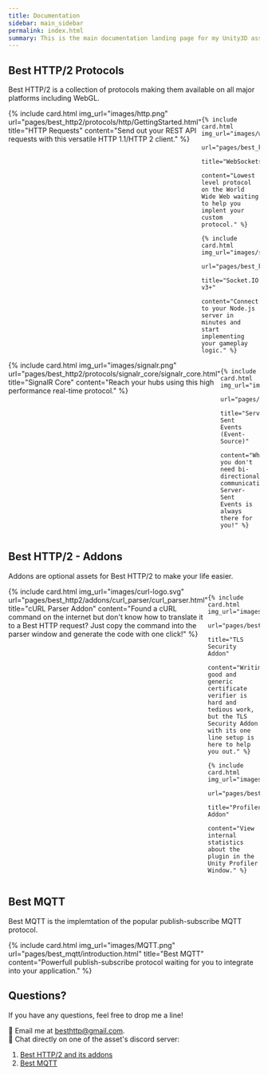 ```yaml
---
title: Documentation
sidebar: main_sidebar
permalink: index.html
summary: This is the main documentation landing page for my Unity3D assets. Explore guides, examples and tutorials to integrate the Best assets!
---
```


## Best HTTP/2 Protocols

Best HTTP/2 is a collection of protocols making them available on all major platforms including WebGL.

<div class="card-group" style="display: flex;" >
  	{% include card.html img_url="images/http.png" 
							 url="pages/best_http2/protocols/http/GettingStarted.html" 
							 title="HTTP Requests" 
							 content="Send out your REST API requests with this versatile HTTP 1.1/HTTP 2 client." %}

  	{% include card.html img_url="images/websockets.png" 
							 url="pages/best_http2/protocols/websocket/websocket.html" 
							 title="WebSockets" 
							 content="Lowest level protocol on the World Wide Web waiting to help you implent your custom protocol." %}
	
	{% include card.html img_url="images/socketio.png" 
							 url="pages/best_http2/protocols/socketio/socketio.html" 
							 title="Socket.IO v3+" 
							 content="Connect to your Node.js server in minutes and start implementing your gameplay logic." %}
</div>

<div class="card-group"  style="display: flex;" >
	{% include card.html img_url="images/signalr.png" 
							 url="pages/best_http2/protocols/signalr_core/signalr_core.html" 
							 title="SignalR Core" 
							 content="Reach your hubs using this high performance real-time protocol." %}
	
	{% include card.html img_url="images/sse.png" 
							 url="pages/best_http2/protocols/event_source/event_source.html" 
							 title="Server-Sent Events (Event-Source)" 
							 content="When you don't need bi-directional communication, Server-Sent Events is always there for you!" %}
</div>

## Best HTTP/2 - Addons

Addons are optional assets for Best HTTP/2 to make your life easier.

<div col="card-group"  style="display: flex;" >
	{% include card.html img_url="images/curl-logo.svg" 
							 url="pages/best_http2/addons/curl_parser/curl_parser.html" 
							 title="cURL Parser Addon" 
							 content="Found a cURL command on the internet but don't know how to translate it to a Best HTTP request? Just copy the command into the parser window and generate the code with one click!" %}
							 
	{% include card.html img_url="images/tls.png" 
							 url="pages/best_http2/addons/tls_security/tls_security.html" 
							 title="TLS Security Addon" 
							 content="Writing good and generic certificate verifier is hard and tedious work, but the TLS Security Addon with its one line setup is here to help you out." %}
							 
	{% include card.html img_url="images/profiler.png" 
							 url="pages/best_http2/addons/com.besthttp.profiler/profiler.html" 
							 title="Profiler Addon" 
							 content="View internal statistics about the plugin in the Unity Profiler Window." %}
</div>

## Best MQTT

Best MQTT is the implemtation of the popular publish-subscribe MQTT protocol.

<div col="card-group"  style="display: flex;" >
	{% include card.html img_url="images/MQTT.png" 
							 url="pages/best_mqtt/introduction.html" 
							 title="Best MQTT" 
							 content="Powerfull publish-subscribe protocol waiting for you to integrate into your application." %}
</div>

## Questions?

If you have any questions, feel free to drop me a line!

📧 Email me at [besthttp@gmail.com](mailto:besthttp@gmail.com).<br/>
💬 Chat directly on one of the asset's discord server:
1. [Best HTTP/2 and its addons](https://discord.gg/yD9tXwQ)
2. [Best MQTT](https://discord.gg/Ua94gRuKB6)